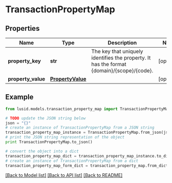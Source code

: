 # TransactionPropertyMap


## Properties
Name | Type | Description | Notes
------------ | ------------- | ------------- | -------------
**property_key** | **str** | The key that uniquely identifies the property. It has the format {domain}/{scope}/{code}. | [optional] 
**property_value** | [**PropertyValue**](PropertyValue.md) |  | [optional] 

## Example

```python
from lusid.models.transaction_property_map import TransactionPropertyMap

# TODO update the JSON string below
json = "{}"
# create an instance of TransactionPropertyMap from a JSON string
transaction_property_map_instance = TransactionPropertyMap.from_json(json)
# print the JSON string representation of the object
print TransactionPropertyMap.to_json()

# convert the object into a dict
transaction_property_map_dict = transaction_property_map_instance.to_dict()
# create an instance of TransactionPropertyMap from a dict
transaction_property_map_form_dict = transaction_property_map.from_dict(transaction_property_map_dict)
```
[[Back to Model list]](../README.md#documentation-for-models) [[Back to API list]](../README.md#documentation-for-api-endpoints) [[Back to README]](../README.md)


